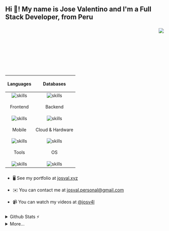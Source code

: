 <h2 align="left">Hi 👋! My name is Jose Valentino and I'm a Full Stack Developer, from Peru</h2>


###

<img align="right" height="150" src="https://user-images.githubusercontent.com/74038190/216655827-a410d92c-88f7-4639-bf0a-6f0a36134591.gif"  />

###

| <p align="center">Languages</p> | <p align="center">Databases</p> |
|-------------------------------|--------------------------------|
| <div align="center"><img src="https://skillicons.dev/icons?i=js,ts,dart,java,go,rust,python,cpp" height="35" alt="skills" /></div> | <div align="center"><img src="https://skillicons.dev/icons?i=mysql,sqlite,mongodb,firebase,supabase" height="35" alt="skills" /></div> |
| <p align="center">Frontend</p> | <p align="center">Backend</p> |
| <div align="center"><img src="https://skillicons.dev/icons?i=svelte,react,vite,nextjs,tailwind,mui,bootstrap" height="35" alt="skills" /></div> | <div align="center"><img src="https://skillicons.dev/icons?i=nodejs,spring" height="35" alt="skills" /></div> |
| <p align="center">Mobile</p> | <p align="center">Cloud & Hardware</p> |
| <div align="center"><img src="https://skillicons.dev/icons?i=flutter,reactnative" height="35" alt="skills" /></div> | <div align="center"><img src="https://skillicons.dev/icons?i=aws,arduino" height="35" alt="skills" /></div> |
| <p align="center">Tools</p> | <p align="center">OS</p> |
| <div align="center"><img src="https://skillicons.dev/icons?i=neovim,vscode,eclipse,idea,pycharm,postman,figma" height="35" alt="skills" /></div> | <div align="center"><img src="https://skillicons.dev/icons?i=arch,debian,windows" height="35" alt="skills" /></div> |


###

<div align="left">

- 🖥️ See my portfolio at [josval.xyz](http://josval.xyz)

- ✉️ You can contact me at [josval.personal@gmail.com](mailto:josval.personal@gmail.com)

- 📹 You can watch my videos at [@josv4l](https://www.youtube.com/@josv4l)

</div>

###

<details>
  <summary>Github Stats ⚡</summary>
  <br>
  <div align="center">
    <img src="https://github-readme-stats.vercel.app/api?username=josvaal&hide_title=false&hide_rank=false&theme=gruvbox&show_icons=true&include_all_commits=true&hide_border=true&count_private=true&disable_animations=false&locale=en" height="175" alt="stats graph"  />
    <img src="https://github-readme-stats.vercel.app/api/top-langs/?username=josvaal&theme=gruvbox&show_icons=true&hide_border=true&layout=compact" height="175" alt="languages graph"  />
  </div>
</details>

<details>
<summary>More...</summary>
<br>
<!--START_SECTION:waka-->
**I'm an Early 🐤** 

```text
🌞 Morning                3180 commits        ██████████████████████░░░   87.82 % 
🌆 Daytime                149 commits         █░░░░░░░░░░░░░░░░░░░░░░░░   04.11 % 
🌃 Evening                161 commits         █░░░░░░░░░░░░░░░░░░░░░░░░   04.45 % 
🌙 Night                  131 commits         █░░░░░░░░░░░░░░░░░░░░░░░░   03.62 % 
```


📊 **This Week I Spent My Time On** 

```text
🕑︎ Time Zone: America/Lima

🔥 Editors: 
No Activity Tracked This Week

🐱‍💻 Projects: 
No Activity Tracked This Week
```

**I Mostly Code in JavaScript** 

```text
C++                      4 repos             ███░░░░░░░░░░░░░░░░░░░░░░   11.76 % 
Dart                     3 repos             ██░░░░░░░░░░░░░░░░░░░░░░░   08.82 % 
CSS                      2 repos             █░░░░░░░░░░░░░░░░░░░░░░░░   05.88 % 
Lua                      1 repo              █░░░░░░░░░░░░░░░░░░░░░░░░   02.94 % 
Astro                    1 repo              █░░░░░░░░░░░░░░░░░░░░░░░░   02.94 % 
```



**Timeline**

![Lines of Code chart](https://raw.githubusercontent.com/josvaal/josvaal/main/assets/bar_graph.png)


 Last Updated on 03/09/2024 18:47:27 UTC
<!--END_SECTION:waka-->
</details>
